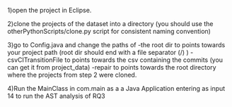 1)open the project in Eclipse.

2)clone the projects of the dataset into a directory (you should use the otherPythonScripts/clone.py script for consistent naming convention)

3)go to Config.java and change the paths of 
    -the root dir to points towards your project path (root dir should end with a file separator (/) )
    -csvCITransitionFile to points towards the csv containing the commits (you can get it from project_data)
    -repair to points towards the root directory where the projects from step 2 were cloned.

4)Run the MainClass in com.main as a a Java Application entering as input 14 to run the AST analysis of RQ3

 
